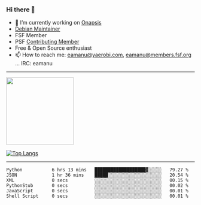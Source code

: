 ### Hi there 👋


- 🔭 I’m currently working on [Onapsis](http://onapsis.com)
- [Debian Maintainer](https://qa.debian.org/developer.php?login=eamanu%40yaerobi.com)
- FSF Member
- PSF [Contributing Member](https://www.python.org/psf/membership/#what-membership-classes-are-there)
- Free & Open Source enthusiast 
- 📫 How to reach me: eamanu@yaerobi.com, eamanu@members.fsf.org ... IRC: eamanu

---

<img height="180em" src="https://github-readme-stats.vercel.app/api?theme=dark&username=eamanu&show_icons=true&hide_border=true&&count_private=true&include_all_commits=true" />

[![Top Langs](https://github-readme-stats.vercel.app/api/top-langs/?theme=dark&username=eamanu&layout=compact)](https://github.com/anuraghazra/github-readme-stats)

---

<!--START_SECTION:waka-->

```text
Python           6 hrs 13 mins   ███████████████████▓░░░░░   79.27 %
JSON             1 hr 36 mins    █████░░░░░░░░░░░░░░░░░░░░   20.54 %
XML              0 secs          ░░░░░░░░░░░░░░░░░░░░░░░░░   00.15 %
PythonStub       0 secs          ░░░░░░░░░░░░░░░░░░░░░░░░░   00.02 %
JavaScript       0 secs          ░░░░░░░░░░░░░░░░░░░░░░░░░   00.01 %
Shell Script     0 secs          ░░░░░░░░░░░░░░░░░░░░░░░░░   00.01 %
```

<!--END_SECTION:waka-->

